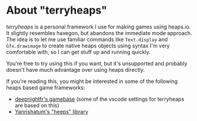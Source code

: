 # About "terryheaps"

*terryheaps* is a personal framework I use for making games using heaps.io. It slightly resembles haxegon, but abandons the immediate mode approach. The idea is to let me use familiar commands like `Text.display` and `Gfx.drawimage` to create native heaps objects using syntax I'm very comfortable with, so I can get stuff up and running quickly.

You're free to try using this if you want, but it's unsupported and probably doesn't have much advantage over using heaps directly.

If you're reading this, you might be interested in some of the following heaps based game frameworks:
  * [deepnightfr's gamebase](https://deepnight.net/tutorial/using-my-gamebase-to-create-a-heaps-game/) (some of the vscode settings for terryheaps are based on this)
  * [Yanrishatum's "heeps" library](https://github.com/Yanrishatum/heeps/)
